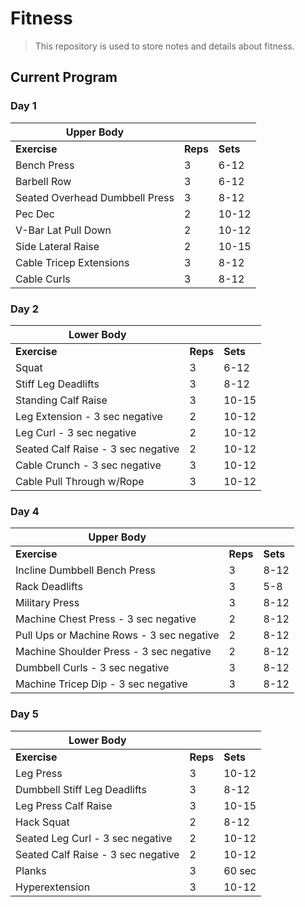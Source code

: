 # Fitness

> This repository is used to store notes and details about fitness.

## Current Program

### Day 1

| Upper Body                     |          |          |
|--------------------------------|----------|----------|
| __Exercise__                   | __Reps__ | __Sets__ |
| Bench Press                    | 3        | 6-12     |
| Barbell  Row                   | 3        | 6-12     |
| Seated Overhead Dumbbell Press | 3        | 8-12     |
| Pec Dec                        | 2        | 10-12    |
| V-Bar Lat Pull Down            | 2        | 10-12    |
| Side Lateral Raise             | 2        | 10-15    |
| Cable Tricep Extensions        | 3        | 8-12     |
| Cable Curls                    | 3        | 8-12     |

### Day 2

| Lower Body                         |          |          |
|------------------------------------|----------|----------|
| __Exercise__                       | __Reps__ | __Sets__ |
| Squat                              | 3        | 6-12     |
| Stiff Leg Deadlifts                | 3        | 8-12     |
| Standing Calf Raise                | 3        | 10-15    |
| Leg Extension - 3 sec negative     | 2        | 10-12    |
| Leg Curl - 3 sec negative          | 2        | 10-12    |
| Seated Calf Raise - 3 sec negative | 2        | 10-12    |
| Cable Crunch - 3 sec negative      | 3        | 10-12    |
| Cable Pull Through w/Rope          | 3        | 10-12    |

### Day 4

| Upper Body                                |          |          |
|-------------------------------------------|----------|----------|
| __Exercise__                              | __Reps__ | __Sets__ |
| Incline Dumbbell Bench Press              | 3        | 8-12     |
| Rack Deadlifts                            | 3        | 5-8      |
| Military Press                            | 3        | 8-12     |
| Machine Chest Press - 3 sec negative      | 2        | 8-12     |
| Pull Ups or Machine Rows - 3 sec negative | 2        | 8-12     |
| Machine Shoulder Press - 3 sec negative   | 2        | 8-12     |
| Dumbbell Curls - 3 sec negative           | 3        | 8-12     |
| Machine Tricep Dip - 3 sec negative       | 3        | 8-12     |

### Day 5

| Lower Body                         |          |          |
|------------------------------------|----------|----------|
| __Exercise__                       | __Reps__ | __Sets__ |
| Leg Press                          | 3        | 10-12    |
| Dumbbell Stiff Leg Deadlifts       | 3        | 8-12     |
| Leg Press Calf Raise               | 3        | 10-15    |
| Hack Squat                         | 2        | 8-12     |
| Seated Leg Curl - 3 sec negative   | 2        | 10-12    |
| Seated Calf Raise - 3 sec negative | 2        | 10-12    |
| Planks                             | 3        | 60 sec   |
| Hyperextension                     | 3        | 10-12    |

